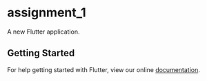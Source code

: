 # assignment_1

A new Flutter application.

## Getting Started

For help getting started with Flutter, view our online
[documentation](https://flutter.io/).

